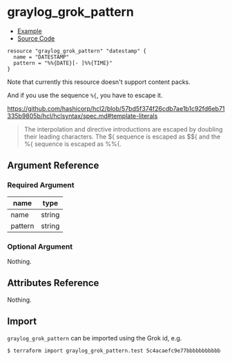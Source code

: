 # graylog_grok_pattern

* [Example](https://github.com/terraform-provider-graylog/terraform-provider-graylog/blob/master/examples/v0.12/grok_pattern.tf)
* [Source Code](https://github.com/terraform-provider-graylog/terraform-provider-graylog/blob/master/graylog/resource/system/grok/resource.go)

```hcl
resource "graylog_grok_pattern" "datestamp" {
  name = "DATESTAMP"
  pattern = "%%{DATE}[- ]%%{TIME}"
}
```

Note that currently this resource doesn't support content packs.

And if you use the sequence `%{`, you have to escape it.

https://github.com/hashicorp/hcl2/blob/57bd5f374f26cdb7ae1b1c92fd6eb71335b9805b/hcl/hclsyntax/spec.md#template-literals

> The interpolation and directive introductions are escaped by doubling their leading characters.
> The ${ sequence is escaped as $${ and the %{ sequence is escaped as %%{.

## Argument Reference

### Required Argument

name | type
--- | ---
name | string
pattern | string

### Optional Argument

Nothing.

## Attributes Reference

Nothing.

## Import

`graylog_grok_pattern` can be imported using the Grok id, e.g.

```console
$ terraform import graylog_grok_pattern.test 5c4acaefc9e77bbbbbbbbbbb
```
